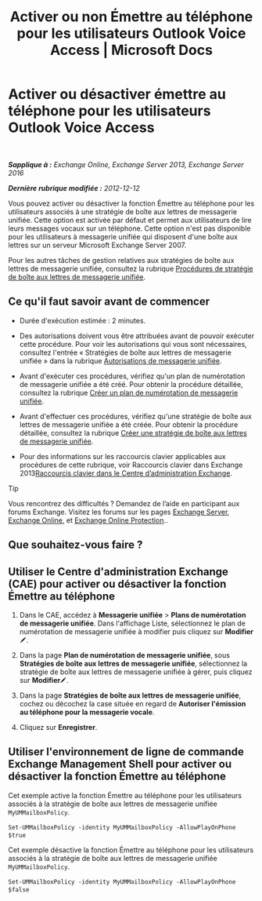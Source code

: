 ﻿---
title: 'Activer ou non Émettre au téléphone pour les utilisateurs Outlook Voice Access | Microsoft Docs'
TOCTitle: Activer ou désactiver émettre au téléphone pour les utilisateurs Outlook Voice Access
ms:assetid: d3281a97-6fc6-42a3-855f-1af1184a644a
ms:mtpsurl: https://technet.microsoft.com/fr-fr/library/Dd351161(v=EXCHG.150)
ms:contentKeyID: 52057183
ms.date: 05/23/2018
mtps_version: v=EXCHG.150
ms.translationtype: MT
---

# Activer ou désactiver émettre au téléphone pour les utilisateurs Outlook Voice Access

 

_**Sapplique à :** Exchange Online, Exchange Server 2013, Exchange Server 2016_

_**Dernière rubrique modifiée :** 2012-12-12_

Vous pouvez activer ou désactiver la fonction Émettre au téléphone pour les utilisateurs associés à une stratégie de boîte aux lettres de messagerie unifiée. Cette option est activée par défaut et permet aux utilisateurs de lire leurs messages vocaux sur un téléphone. Cette option n'est pas disponible pour les utilisateurs à messagerie unifiée qui disposent d'une boîte aux lettres sur un serveur Microsoft Exchange Server 2007.

Pour les autres tâches de gestion relatives aux stratégies de boîte aux lettres de messagerie unifiée, consultez la rubrique [Procédures de stratégie de boîte aux lettres de messagerie unifiée](um-mailbox-policy-procedures-exchange-2013-help.md).

## Ce qu'il faut savoir avant de commencer

  - Durée d'exécution estimée : 2 minutes.

  - Des autorisations doivent vous être attribuées avant de pouvoir exécuter cette procédure. Pour voir les autorisations qui vous sont nécessaires, consultez l'entrée « Stratégies de boîte aux lettres de messagerie unifiée » dans la rubrique [Autorisations de messagerie unifiée](unified-messaging-permissions-exchange-2013-help.md).

  - Avant d'exécuter ces procédures, vérifiez qu'un plan de numérotation de messagerie unifiée a été créé. Pour obtenir la procédure détaillée, consultez la rubrique [Créer un plan de numérotation de messagerie unifiée](create-a-um-dial-plan-exchange-2013-help.md).

  - Avant d'effectuer ces procédures, vérifiez qu'une stratégie de boîte aux lettres de messagerie unifiée a été créée. Pour obtenir la procédure détaillée, consultez la rubrique [Créer une stratégie de boîte aux lettres de messagerie unifiée](create-a-um-mailbox-policy-exchange-2013-help.md).

  - Pour des informations sur les raccourcis clavier applicables aux procédures de cette rubrique, voir Raccourcis clavier dans Exchange 2013[Raccourcis clavier dans le Centre d’administration Exchange](keyboard-shortcuts-in-the-exchange-admin-center-exchange-online-protection-help.md).

> [!TIP]
> Vous rencontrez des difficultés ? Demandez de l’aide en participant aux forums Exchange. Visitez les forums sur les pages <a href="https://go.microsoft.com/fwlink/p/?linkid=60612">Exchange Server</a>, <a href="https://go.microsoft.com/fwlink/p/?linkid=267542">Exchange Online</a>, et <a href="https://go.microsoft.com/fwlink/p/?linkid=285351">Exchange Online Protection</a>..


## Que souhaitez-vous faire ?

## Utiliser le Centre d'administration Exchange (CAE) pour activer ou désactiver la fonction Émettre au téléphone

1.  Dans le CAE, accédez à **Messagerie unifiée** \> **Plans de numérotation de messagerie unifiée**. Dans l'affichage Liste, sélectionnez le plan de numérotation de messagerie unifiée à modifier puis cliquez sur **Modifier**![Icône Modifier](images/Bb124582.6f53ccb2-1f13-4c02-bea0-30690e6ea71d(EXCHG.150).gif "Icône Modifier").

2.  Dans la page **Plan de numérotation de messagerie unifiée**, sous **Stratégies de boîte aux lettres de messagerie unifiée**, sélectionnez la stratégie de boîte aux lettres de messagerie unifiée à gérer, puis cliquez sur **Modifier**![Icône Modifier](images/Bb124582.6f53ccb2-1f13-4c02-bea0-30690e6ea71d(EXCHG.150).gif "Icône Modifier").

3.  Dans la page **Stratégies de boîte aux lettres de messagerie unifiée**, cochez ou décochez la case située en regard de **Autoriser l'émission au téléphone pour la messagerie vocale**.

4.  Cliquez sur **Enregistrer**.

## Utiliser l'environnement de ligne de commande Exchange Management Shell pour activer ou désactiver la fonction Émettre au téléphone

Cet exemple active la fonction Émettre au téléphone pour les utilisateurs associés à la stratégie de boîte aux lettres de messagerie unifiée `MyUMMailboxPolicy`.

    Set-UMMailboxPolicy -identity MyUMMailboxPolicy -AllowPlayOnPhone $true

Cet exemple désactive la fonction Émettre au téléphone pour les utilisateurs associés à la stratégie de boîte aux lettres de messagerie unifiée `MyUMMailboxPolicy`.

    Set-UMMailboxPolicy -identity MyUMMailboxPolicy -AllowPlayOnPhone $false

